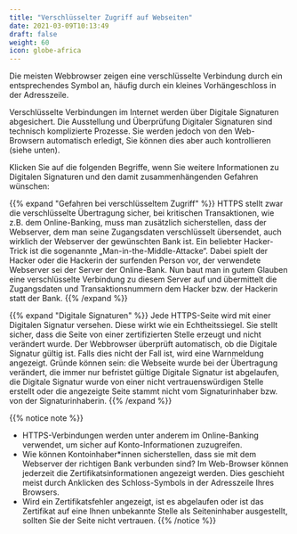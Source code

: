 ```yaml
---
title: "Verschlüsselter Zugriff auf Webseiten"
date: 2021-03-09T10:13:49
draft: false
weight: 60
icon: globe-africa
---
```

Die meisten Webbrowser zeigen eine verschlüsselte Verbindung durch ein entsprechendes Symbol an, häufig durch ein kleines Vorhängeschloss in der Adresszeile.

Verschlüsselte Verbindungen im Internet werden über Digitale Signaturen abgesichert. Die Ausstellung und Überprüfung Digitaler Signaturen sind technisch komplizierte Prozesse. Sie werden jedoch von den Web-Browsern automatisch erledigt, Sie können dies aber auch kontrollieren (siehe unten).

Klicken Sie auf die folgenden Begriffe, wenn Sie weitere Informationen zu Digitalen Signaturen und den damit zusammenhängenden Gefahren wünschen:

{{% expand "Gefahren bei verschlüsseltem Zugriff" %}}
HTTPS stellt zwar die verschlüsselte Übertragung sicher, bei kritischen Transaktionen, wie z.B. dem Online-Banking, muss man zusätzlich sicherstellen, dass der Webserver, dem man seine Zugangsdaten verschlüsselt übersendet, auch wirklich der Webserver der gewünschten Bank ist. Ein beliebter Hacker-Trick ist  die sogenannte „Man-in-the-Middle-Attacke“. Dabei spielt der Hacker oder die Hackerin der surfenden Person vor, der verwendete Webserver sei der Server der Online-Bank. Nun baut man in gutem Glauben eine verschlüsselte Verbindung zu diesem Server auf und übermittelt die Zugangsdaten und Transaktionsnummern dem Hacker bzw. der Hackerin statt der Bank.
{{% /expand %}}

{{% expand "Digitale Signaturen" %}}
Jede HTTPS-Seite wird mit einer Digitalen Signatur versehen. Diese wirkt wie ein Echtheitssiegel. Sie stellt sicher, dass die Seite von einer zertifizierten Stelle erzeugt und nicht verändert wurde. Der Webbrowser überprüft automatisch, ob die Digitale Signatur gültig ist. Falls dies nicht der Fall ist, wird eine Warnmeldung angezeigt. Gründe können sein: die Webseite wurde bei der Übertragung verändert, die immer nur befristet gültige Digitale Signatur ist abgelaufen,  die Digitale Signatur wurde von einer nicht vertrauenswürdigen Stelle erstellt oder die angezeigte Seite stammt nicht vom Signaturinhaber bzw. von der Signaturinhaberin.
{{% /expand %}}

{{% notice note %}}

- HTTPS-Verbindungen werden unter anderem im Online-Banking verwendet, um sicher auf Konto-Informationen zuzugreifen.
- Wie können Kontoinhaber*innen sicherstellen, dass sie mit dem Webserver der richtigen Bank verbunden sind? Im Web-Browser können jederzeit die Zertifikatsinformationen angezeigt werden. Dies geschieht meist durch Anklicken des Schloss-Symbols in der Adresszeile Ihres Browsers.
- Wird ein Zertifikatsfehler angezeigt, ist es abgelaufen oder ist das Zertifikat auf eine Ihnen unbekannte Stelle als Seiteninhaber ausgestellt, sollten Sie der Seite nicht vertrauen.
  {{% /notice %}}